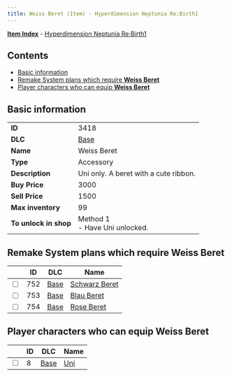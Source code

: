 ```yaml
---
title: Weiss Beret (Item) - Hyperdimension Neptunia Re;Birth1
---
```


[**Item Index**](/neptunia/rb1/item/index.html) - [Hyperdimension Neptunia Re;Birth1](/neptunia/rb1)

## Contents

- [Basic information](#basic-information)
- [Remake System plans which require **Weiss Beret**](#remake-system-plans-which-require-weiss-beret)
- [Player characters who can equip **Weiss Beret**](#player-characters-who-can-equip-weiss-beret)

## Basic information

|   |   |
| -- | -- |
| **ID** | 3418 |
| **DLC** | [Base](/neptunia/rb1/dlc/1-base.html) |
| **Name** | Weiss Beret |
| **Type** | Accessory |
| **Description** | Uni only. A beret with a cute ribbon. |
| **Buy Price** | 3000 |
| **Sell Price** | 1500 |
| **Max inventory** | 99 |
| **To unlock in shop** | Method 1<br />- Have Uni unlocked. |


## Remake System plans which require **Weiss Beret**

|    | ID | DLC | Name |
| -- | -- | --- | ---- |
| <input type="checkbox" id="rb1-quest-1-752" class="trackbox" /> | 752 | [Base](/neptunia/rb1/dlc/1-base.html) | [Schwarz Beret](/neptunia/rb1/quest/1-752-schwarz-beret.html) |
| <input type="checkbox" id="rb1-quest-1-753" class="trackbox" /> | 753 | [Base](/neptunia/rb1/dlc/1-base.html) | [Blau Beret](/neptunia/rb1/quest/1-753-blau-beret.html) |
| <input type="checkbox" id="rb1-quest-1-754" class="trackbox" /> | 754 | [Base](/neptunia/rb1/dlc/1-base.html) | [Rose Beret](/neptunia/rb1/quest/1-754-rose-beret.html) |


## Player characters who can equip **Weiss Beret**

|    | ID | DLC | Name |
| -- | -- | --- | ---- |
| <input type="checkbox" id="rb1-player-1-8" class="trackbox" /> | 8 | [Base](/neptunia/rb1/dlc/1-base.html) | [Uni](/neptunia/rb1/player/1-8-uni.html) |
